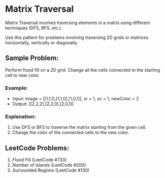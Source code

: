 # Matrix Traversal

Matrix Traversal involves traversing elements in a matrix using different techniques (DFS, BFS, etc.).

Use this pattern for problems involving traversing 2D grids or matrices horizontally, vertically or diagonally.

## Sample Problem:
Perform flood fill on a 2D grid. Change all the cells connected to the starting cell to new color.

### Example:

- Input: image = [[1,1,1],[1,1,0],[1,0,1]], sr = 1, sc = 1, newColor = 2
- Output: [[2,2,2],[2,2,0],[2,0,1]]

### Explanation:
1. Use DFS or BFS to traverse the matrix starting from the given cell.
2. Change the color of the connected cells to the new color.

## LeetCode Problems:
1. Flood Fill (LeetCode #733)
2. Number of Islands (LeetCode #200)
3. Surrounded Regions (LeetCode #130)